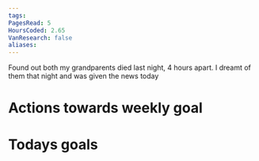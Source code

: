```yaml
---
tags: 
PagesRead: 5
HoursCoded: 2.65
VanResearch: false
aliases:
---
```

Found out both my grandparents died last night, 4 hours apart. I dreamt of them that night and was given the news today
# Actions towards weekly goal
# Todays goals